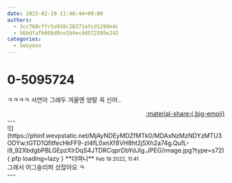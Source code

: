 ```yaml
---
date: 2022-02-19 11:40:44+09:00
authors:
  - 3cc768cffc5a918c28271afcd129de4c
  - 56bdfafb606d9ce1b4ecdd572595e242
categories:
  - Seoyeon
---
```


# 0-5095724

<div class="post-container" markdown="1">
<div class="content-container md-sidebar__scrollwrap" markdown="1">

ㅋㅋㅋㅋ 서연아 그래두 겨울엔 양말 꼭 신어..

</div>
</div>

<div style="text-align: right;" markdown="1">
<a href="https://weverse.io/fromis9/fanpost/0-5095724" style="text-align: right;">:material-share:{.big-emoji}</a>
</div>
---

<div class="comments-container md-sidebar__scrollwrap" markdown="1">
<div class="comment" markdown="1">
<div class='id-container' markdown="1">
![](https://phinf.wevpstatic.net/MjAyNDEyMDZfMTk0/MDAxNzMzNDYzMTU3ODYw.tGTD1QfitfecHkFF9-zI4fL0xnXf8VH8ht2j5Xh2a74g.QufL-i9_92XbdgbPBLGEpzXIrDqS4JTDRCqprDbYdJIg.JPEG/image.jpg?type=s72){ pfp loading=lazy }
**<span class="artist">더여니</span>** <small>Feb 19 2022, 11:41</small><br>
</div>
<div class='comment-body' markdown="1">
그래서 어그슬리퍼 샀잖아요 ㅋ
</div>
</div>
</div>
---
